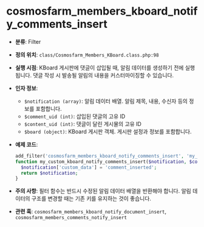 # cosmosfarm_members_kboard_notify_comments_insert

- **분류**: Filter
- **정의 위치**: `class/Cosmosfarm_Members_KBoard.class.php:98`
- **실행 시점**: KBoard 게시판에 댓글이 삽입될 때, 알림 데이터를 생성하기 전에 실행됩니다. 댓글 작성 시 발송될 알림의 내용을 커스터마이징할 수 있습니다.
- **인자 정보**:
  - `$notification (array)`: 알림 데이터 배열. 알림 제목, 내용, 수신자 등의 정보를 포함합니다.
  - `$comment_uid (int)`: 삽입된 댓글의 고유 ID
  - `$content_uid (int)`: 댓글이 달린 게시물의 고유 ID
  - `$board (object)`: KBoard 게시판 객체. 게시판 설정과 정보를 포함합니다.
- **예제 코드**:

  ```php
  add_filter('cosmosfarm_members_kboard_notify_comments_insert', 'my_custom_kboard_notify_comments_insert', 10, 4);
  function my_custom_kboard_notify_comments_insert($notification, $comment_uid, $content_uid, $board) {
    $notification['custom_data'] = 'comment_inserted';
    return $notification;
  }
  ```

- **주의 사항**: 필터 함수는 반드시 수정된 알림 데이터 배열을 반환해야 합니다. 알림 데이터의 구조를 변경할 때는 기존 키를 유지하는 것이 좋습니다.
- **관련 훅**: `cosmosfarm_members_kboard_notify_document_insert`, `cosmosfarm_members_comments_notify_insert`

